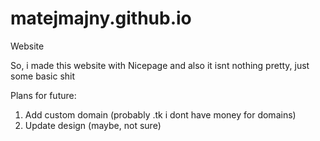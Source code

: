 # matejmajny.github.io
Website

So, i made this website with Nicepage and also it isnt nothing pretty, just some basic shit

Plans for future:
1. Add custom domain (probably .tk i dont have money for domains)
2. Update design (maybe, not sure)
             
